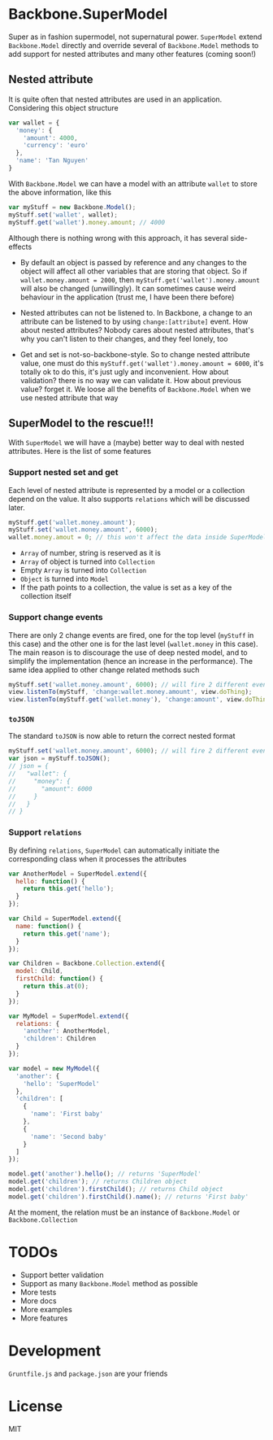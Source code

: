 # Backbone.SuperModel
Super as in fashion supermodel, not supernatural power. `SuperModel` extend `Backbone.Model` directly and override several of `Backbone.Model` methods to add support for nested attributes and many other features (coming soon!)

## Nested attribute
It is quite often that nested attributes are used in an application. Considering this object structure
```js
var wallet = {
  'money': {
    'amount': 4000,
    'currency': 'euro'
  },
  'name': 'Tan Nguyen'
}
```
With `Backbone.Model` we can have a model with an attribute `wallet` to store the above information, like this
```js
var myStuff = new Backbone.Model();
myStuff.set('wallet', wallet);
myStuff.get('wallet').money.amount; // 4000
```
Although there is nothing wrong with this approach, it has several side-effects

* By default an object is passed by reference and any changes to the object will affect all other variables that are storing that object. So if `wallet.money.amount = 2000`, then `myStuff.get('wallet').money.amount` will also be changed (unwillingly). It can sometimes cause weird behaviour in the application (trust me, I have been there before)

* Nested attributes can not be listened to. In Backbone, a change to an attribute can be listened to by using `change:[attribute]` event. How about nested attributes? Nobody cares about nested attributes, that's why you can't listen to their changes, and they feel lonely, too

* Get and set is not-so-backbone-style. So to change nested attribute value, one must do this `myStuff.get('wallet').money.amount = 6000`, it's totally ok to do this, it's just ugly and inconvenient. How about validation? there is no way we can validate it. How about previous value? forget it. We loose all the benefits of `Backbone.Model` when we use nested attribute that way

## SuperModel to the rescue!!!
With `SuperModel` we will have a (maybe) better way to deal with nested attributes. Here is the list of some features

### Support nested set and get
Each level of nested attribute is represented by a model or a collection depend on the value. It also supports `relations` which will be discussed later.

```js
myStuff.get('wallet.money.amount');
myStuff.set('wallet.money.amount', 6000);
wallet.money.amout = 0; // this won't affect the data inside SuperModel
```

* `Array` of number, string is reserved as it is
* `Array` of object is turned into `Collection`
* Empty `Array` is turned into `Collection`
* `Object` is turned into `Model`
* If the path points to a collection, the value is set as a key of the collection itself
        

### Support change events
There are only 2 change events are fired, one for the top level (`myStuff` in this case) and the other one is for the last level (`wallet.money` in this case). The main reason is to discourage the use of deep nested model, and to simplify the implementation (hence an increase in the performance). The same idea applied to other change related methods such 

```js
myStuff.set('wallet.money.amount', 6000); // will fire 2 different events
view.listenTo(myStuff, 'change:wallet.money.amount', view.doThing);
view.listenTo(myStuff.get('wallet.money'), 'change:amount', view.doThing);
```

### `toJSON`
The standard `toJSON` is now able to return the correct nested format

```js
myStuff.set('wallet.money.amount', 6000); // will fire 2 different events
var json = myStuff.toJSON(); 
// json = {
//   "wallet": {
//     "money": {
//       "amount": 6000
//     }
//   }
// }
```

### Support `relations`
By defining `relations`, `SuperModel` can automatically initiate the corresponding class when it processes the attributes
```js
var AnotherModel = SuperModel.extend({
  hello: function() {
    return this.get('hello');
  }
});

var Child = SuperModel.extend({
  name: function() {
    return this.get('name');
  }
});

var Children = Backbone.Collection.extend({
  model: Child,
  firstChild: function() {
    return this.at(0);
  }
});

var MyModel = SuperModel.extend({
  relations: {
    'another': AnotherModel,
    'children': Children
  }
});

var model = new MyModel({
  'another': {
    'hello': 'SuperModel'
  },
  'children': [
    {
      'name': 'First baby'
    },
    {
      'name': 'Second baby'
    }
  ]
});

model.get('another').hello(); // returns 'SuperModel'
model.get('children'); // returns Children object
model.get('children').firstChild(); // returns Child object
model.get('children').firstChild().name(); // returns 'First baby'
```
At the moment, the relation must be an instance of `Backbone.Model` or `Backbone.Collection`

# TODOs
* Support better validation
* Support as many `Backbone.Model` method as possible
* More tests
* More docs
* More examples
* More features

# Development
`Gruntfile.js` and `package.json` are your friends

# License
MIT
